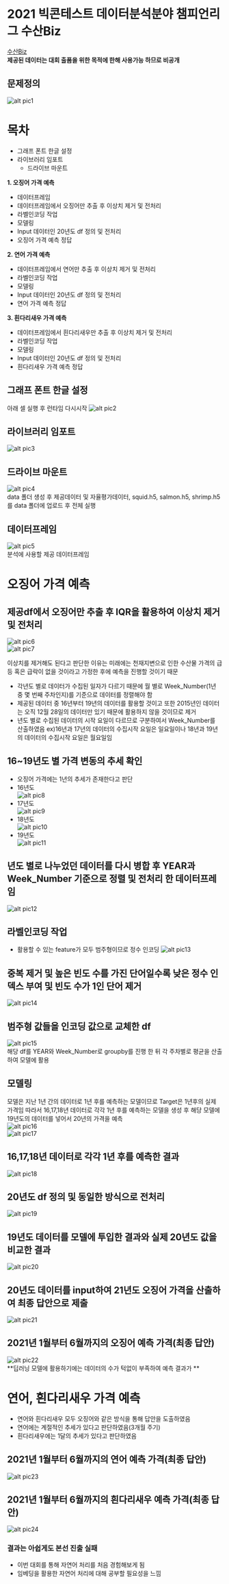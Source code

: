 # 2021 빅콘테스트 데이터분석분야 챔피언리그 수산Biz
[수산Biz](https://www.bigcontest.or.kr/points/content.php#ct04)<br>
**제공된 데이터는 대회 출품을 위한 목적에 한해 사용가능 하므로 비공개**
## 문제정의
![alt pic1](/pic/pic1.png)

# 목차
* 그래프 폰트 한글 설정
* 라이브러리 임포트
  * 드라이브 마운트

**1. 오징어 가격 예측**
* 데이터프레임
* 데이터프레임에서 오징어만 추출 후 이상치 제거 및 전처리
* 라벨인코딩 작업
* 모델링
* Input 데이터인 20년도 df 정의 및 전처리
* 오징어 가격 예측 정답

**2. 연어 가격 예측**
* 데이터프레임에서 연어만 추출 후 이상치 제거 및 전처리
* 라벨인코딩 작업
* 모델링
* Input 데이터인 20년도 df 정의 및 전처리
* 연어 가격 예측 정답

**3. 흰다리새우 가격 예측**
* 데이터프레임에서 흰다리새우만 추출 후 이상치 제거 및 전처리
* 라벨인코딩 작업
* 모델링
* Input 데이터인 20년도 df 정의 및 전처리
* 흰다리새우 가격 예측 정답

## 그래프 폰트 한글 설정
아래 셀 실행 후 런타임 다시시작
![alt pic2](/pic/pic2.png)
## 라이브러리 임포트
![alt pic3](/pic/pic3.png)
## 드라이브 마운트
![alt pic4](/pic/pic4.png)<br>
data 폴더 생성 후 제공데이터 및 자율평가데이터, squid.h5, salmon.h5, shrimp.h5를 data 폴더에 업로드 후 전체 실행

## 데이터프레임
![alt pic5](/pic/pic5.png)<br>
분석에 사용할 제공 데이터프레임

# 오징어 가격 예측
## 제공df에서 오징어만 추출 후 IQR을 활용하여 이상치 제거 및 전처리
![alt pic6](/pic/pic6.png)<br>
![alt pic7](/pic/pic7.png)<br>

이상치를 제거해도 된다고 판단한 이유는 미래에는 천재지변으로 인한 수산물 가격의 급등 혹은 급락이 없을 것이라고 가정한 후에 예측을 진행할 것이기 때문
* 각년도 별로 데이터가 수집된 일자가 다르기 때문에 월 별로 Week_Number(1년 중 몇 번째 주차인지)를 기준으로 데이터를 정렬해야 함
* 제공된 데이터 중 16년부터 19년의 데이터를 활용할 것이고 또한 2015년인 데이터는 오직 12월 28일의 데이터만 있기 때문에 활용하지 않을 것이므로 제거
* 년도 별로 수집된 데이터의 시작 요일이 다르므로 구분하여서 Week_Number를 산출하였음 ex)16년과 17년의 데이터의 수집시작 요일은 일요일이나 18년과 19년의 데이터의 수집시작 요일은 월요일임

## 16~19년도 별 가격 변동의 추세 확인
* 오징어 가격에는 1년의 추세가 존재한다고 판단<br>
* 16년도<br>
![alt pic8](/pic/pic8.png)
* 17년도<br>
![alt pic9](/pic/pic9.png)
* 18년도<br>
![alt pic10](/pic/pic10.png)
* 19년도<br>
![alt pic11](/pic/pic11.png)

## 년도 별로 나누었던 데이터를 다시 병합 후 YEAR과 Week_Number 기준으로 정렬 및 전처리 한 데이터프레임
![alt pic12](/pic/pic12.png)

## 라벨인코딩 작업
* 활용할 수 있는 feature가 모두 범주형이므로 정수 인코딩
![alt pic13](/pic/pic13.png)

## 중복 제거 및 높은 빈도 수를 가진 단어일수록 낮은 정수 인덱스 부여 및 빈도 수가 1인 단어 제거
![alt pic14](/pic/pic14.png)

## 범주형 값들을 인코딩 값으로 교체한 df
![alt pic15](/pic/pic15.png)<br>
해당 df를 YEAR와 Week_Number로 groupby를 진행 한 뒤 각 주차별로 평균을 산출하여 모델에 활용

## 모델링
모델은 지난 1년 간의 데이터로 1년 후를 예측하는 모델이므로 Target은 1년후의 실제 가격임 따라서 16,17,18년 데이터로 각각 1년 후를 예측하는 모델을 생성 후 해당 모델에 19년도의 데이터를 넣어서 20년의 가격을 예측<br>
![alt pic16](/pic/pic16.png)<br>
![alt pic17](/pic/pic17.png)

## 16,17,18년 데이터로 각각 1년 후를 예측한 결과
![alt pic18](/pic/pic18.png)

## 20년도 df 정의 및 동일한 방식으로 전처리
![alt pic19](/pic/pic19.png)

## 19년도 데이터를 모델에 투입한 결과와 실제 20년도 값을 비교한 결과
![alt pic20](/pic/pic20.png)

## 20년도 데이터를 input하여 21년도 오징어 가격을 산출하여 최종 답안으로 제출
![alt pic21](/pic/pic21.png)

## 2021년 1월부터 6월까지의 오징어 예측 가격(최종 답안)
![alt pic22](/pic/pic22.png)<br>
**딥러닝 모델에 활용하기에는 데이터의 수가 턱없이 부족하여 예측 결과가 **

# 연어, 흰다리새우 가격 예측
* 연어와 흰다리새우 모두 오징어와 같은 방식을 통해 답안을 도출하였음
* 연어에는 계절적인 추세가 있다고 판단하였음(3개월 주기)
* 흰다리새우에는 1달의 추세가 있다고 판단하였음

## 2021년 1월부터 6월까지의 연어 예측 가격(최종 답안)
![alt pic23](/pic/pic23.png)
## 2021년 1월부터 6월까지의 흰다리새우 예측 가격(최종 답안)
![alt pic24](/pic/pic24.png)

### 결과는 아쉽게도 본선 진출 실패
* 이번 대회를 통해 자연어 처리를 처음 경험해보게 됨
* 임베딩을 활용한 자연어 처리에 대해 공부할 필요성을 느낌
